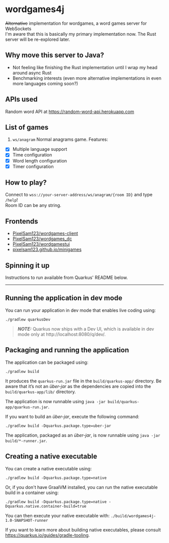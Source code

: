 # wordgames4j

~~Alternative~~ implementation for wordgames, a word games server for WebSockets  
I'm aware that this is basically my primary implementation now. The Rust server will be re-explored later.

## Why move this server to Java?

- Not feeling like finishing the Rust implementation until I wrap my head around async Rust
- Benchmarking interests (even more alternative implementations in even more languages coming soon?)

## APIs used

Random word API at https://random-word-api.herokuapp.com

## List of games

1. `ws/anagram` Normal anagrams game. Features:
  - [x] Multiple language support
  - [x] Time configuration
  - [x] Word length configuration
  - [x] Timer configuration

## How to play?

Connect to `wss://your-server-address/ws/anagram/{room ID}` and type `/help`!  
Room ID can be any string.

## Frontends

- [PixelSam123/wordgames-client](https://github.com/PixelSam123/wordgames-client)
- [PixelSam123/wordgames_dc](https://github.com/PixelSam123/wordgames_dc)
- [PixelSam123/wordgamestui](https://github.com/PixelSam123/wordgamestui)
- [pixelsam123.github.io/minigames](https://pixelsam123.github.io/minigames)

## Spinning it up

Instructions to run available from Quarkus' README below.

---

## Running the application in dev mode

You can run your application in dev mode that enables live coding using:

```shell script
./gradlew quarkusDev
```

> **_NOTE:_**  Quarkus now ships with a Dev UI, which is available in dev mode only
> at http://localhost:8080/q/dev/.

## Packaging and running the application

The application can be packaged using:

```shell script
./gradlew build
```

It produces the `quarkus-run.jar` file in the `build/quarkus-app/` directory.
Be aware that it’s not an _über-jar_ as the dependencies are copied into
the `build/quarkus-app/lib/` directory.

The application is now runnable using `java -jar build/quarkus-app/quarkus-run.jar`.

If you want to build an _über-jar_, execute the following command:

```shell script
./gradlew build -Dquarkus.package.type=uber-jar
```

The application, packaged as an _über-jar_, is now runnable using `java -jar build/*-runner.jar`.

## Creating a native executable

You can create a native executable using:

```shell script
./gradlew build -Dquarkus.package.type=native
```

Or, if you don't have GraalVM installed, you can run the native executable build in a container
using:

```shell script
./gradlew build -Dquarkus.package.type=native -Dquarkus.native.container-build=true
```

You can then execute your native executable with: `./build/wordgames4j-1.0-SNAPSHOT-runner`

If you want to learn more about building native executables, please
consult https://quarkus.io/guides/gradle-tooling.
